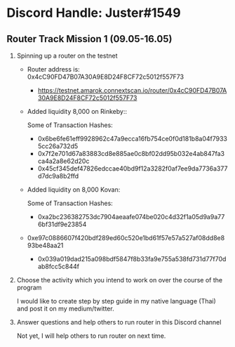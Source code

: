 # Discord Handle: Juster#1549
## Router Track Mission 1 (09.05-16.05)

1) Spinning up a router on the testnet

    - Router address is: 0x4cC90FD47B07A30A9E8D24F8CF72c5012f557F73
	    - https://testnet.amarok.connextscan.io/router/0x4cC90FD47B07A30A9E8D24F8CF72c5012f557F73

    - Added liquidity 8,000 on Rinkeby:: 

        Some of Transaction Hashes:    
        - 0x6be6fe61eff9928962c47a9ecca16fb754ce0f0d181b8a04f79335cc26a732d5
        - 0x7f2e701d67a83883cd8e885ae0c8bf02dd95b032e4ab847fa3ca4a2a8e62d20c
        - 0x45cf345def47826edccae40bd9f12a3282f0af7ee9da7736a377d7dc9a8b2ffd    

    - Added liquidity on 8,000 Kovan:

        Some of Transaction Hashes:    
        - 0xa2bc236382753dc7904aeaafe074be020c4d32f1a05d9a9a776bf31df9e23854
	- 0xe97c0886607f420bdf289ed60c520e1bd61f57e57a527af08dd8e893be48aa21
        - 0x039a019dad215a098bdf5847f8b33fa9e755a538fd731d77f70dab8fcc5c844f

   

2) Choose the activity which you intend to work on over the course of the program

    I would like to create step by step guide in my native language (Thai) and post it on my medium/twitter.

3) Answer questions and help others to run router in this Discord channel

    Not yet, I will help others to run router on next time.
